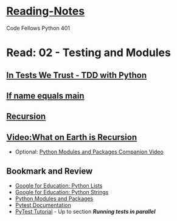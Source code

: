 # [Reading-Notes](https://alsosteve.github.io/reading-notes/)
Code Fellows Python 401

# Read: 02 - Testing and Modules

## [In Tests We Trust - TDD with Python](https://code.likeagirl.io/in-tests-we-trust-tdd-with-python-af69f47e6932?gi=852af64541e6)


## [If name equals main](https://www.geeksforgeeks.org/what-does-the-if-__name__-__main__-do/)


## [Recursion](https://www.geeksforgeeks.org/recursion/)


## [Video:What on Earth is Recursion](https://www.youtube.com/watch?v=Mv9NEXX1VHc)
- Optional: [Python Modules and Packages Companion Video](https://realpython.com/courses/python-modules-packages/)


## Bookmark and Review
- [Google for Education: Python Lists](https://developers.google.com/edu/python/lists)
- [Google for Education: Python Strings](https://developers.google.com/edu/python/strings)
- [Python Modules and Packages](https://realpython.com/python-modules-packages/)
- [Pytest Documentation](https://docs.pytest.org/en/latest/)
- [PyTest Tutorial](https://www.guru99.com/pytest-tutorial.html) - Up to section **_Running tests in parallel_**
